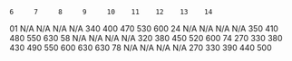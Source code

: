     6     7     8     9     10    11    12    13    14
01  N/A   N/A   N/A   N/A   340   400   470   530   600
24  N/A   N/A   N/A   N/A   350   410   480   550   630
58  N/A   N/A   N/A   N/A   320   380   450   520   600
74  270   330   380   430   490   550   600   630   630
78  N/A   N/A   N/A   N/A   270   330   390   440   500
